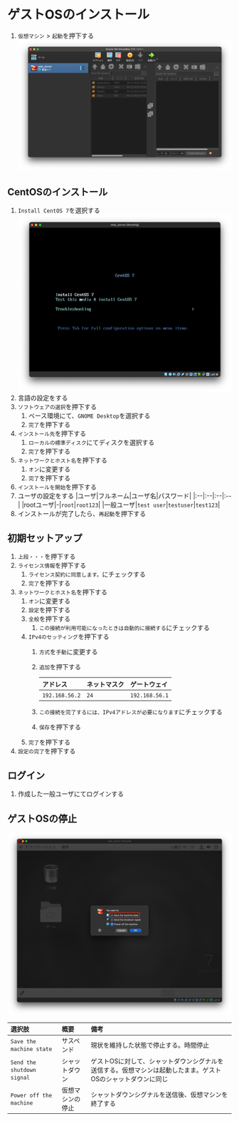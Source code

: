# ゲストOSのインストール

1. `仮想マシン` > `起動`を押下する
![ゲストOSのインストール](/images/guest_os_install/01.png)

## CentOSのインストール
1. `Install CentOS 7`を選択する
![ゲストOSのインストール](/images/guest_os_install/02.png)
1. 言語の設定をする
1. `ソフトウェアの選択`を押下する
   1. ベース環境にて、`GNOME Desktop`を選択する
   1. `完了`を押下する
1. `インストール先`を押下する
   1. `ローカルの標準ディスク`にてディスクを選択する
   1. `完了`を押下する
1. `ネットワークとホスト名`を押下する
   1. `オン`に変更する
   1. `完了`を押下する
1. `インストールを開始`を押下する
1. ユーザの設定をする
   |ユーザ|フルネーム|ユーザ名|パスワード|
   |:--|:--|:--|:--|
   |rootユーザ|-|`root`|`root123`|
   |一般ユーザ|`test user`|`testuser`|`test123`|
1. インストールが完了したら、`再起動`を押下する

## 初期セットアップ
1. `上段・・・`を押下する
1. `ライセンス情報`を押下する
   1. `ライセンス契約に同意します。`にチェックする
   1. `完了`を押下する
1. `ネットワークとホスト名`を押下する
   1. `オン`に変更する
   1. `設定`を押下する
     1. `全般`を押下する
        1. `この接続が利用可能になったときは自動的に接続する`にチェックする
     1. `IPv4のセッティング`を押下する
        1. `方式`を`手動`に変更する
        1. `追加`を押下する

             |アドレス|ネットマスク|ゲートウェイ|
             |:--|:--|:--|
             |`192.168.56.2`|`24`|`192.168.56.1`|
        1. `この接続を完了するには、IPv4アドレスが必要になります`にチェックする
        1. `保存`を押下する
   1. `完了`を押下する
1. `設定の完了`を押下する

## ログイン
1. 作成した一般ユーザにてログインする

## ゲストOSの停止
![ゲストOSのインストール](/images/guest_os_install/03.png)

|選択肢|概要|備考|
|:--|:--|:--|
|`Save the machine state`|サスペンド|現状を維持した状態で停止する。時間停止|
|`Send the shutdown signal`|シャットダウン|ゲストOSに対して、シャットダウンシグナルを送信する。仮想マシンは起動したまま。ゲストOSのシャットダウンに同じ|
|`Power off the machine`|仮想マシンの停止|シャットダウンシグナルを送信後、仮想マシンを終了する|
